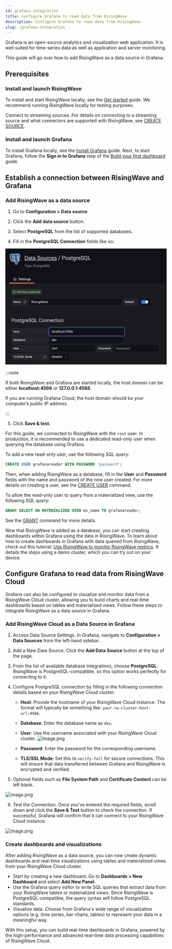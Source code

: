```yaml
---
id: grafana-integration
title: Configure Grafana to read data from RisingWave
description: Configure Grafana to read data from RisingWave
slug: /grafana-integration
---
```


Grafana is an open-source analytics and visualization web application. It is well suited for time-series data as well as application and server monitoring.

This guide will go over how to add RisingWave as a data source in Grafana.

## Prerequisites

### Install and launch RisingWave

To install and start RisingWave locally, see the [Get started](/get-started.md) guide. We recommend running RisingWave locally for testing purposes.

Connect to streaming sources. For details on connecting to a streaming source and what connectors are supported with RisingWave, see [CREATE SOURCE](/sql/commands/sql-create-source.md).

### Install and launch Grafana

To install Grafana locally, see the [Install Grafana](https://grafana.com/docs/grafana/latest/setup-grafana/installation/) guide. Next, to start Grafana, follow the **Sign in to Grafana** step of the [Build your first dashboard](https://grafana.com/docs/grafana/latest/getting-started/build-first-dashboard/) guide.

## Establish a connection between RisingWave and Grafana

### Add RisingWave as a data source

1. Go to **Configuration > Data source**.

2. Click the **Add data source** button.

3. Select **PostgreSQL** from the list of supported databases.

4. Fill in the **PostgreSQL Connection** fields like so:

  ![Connect to RW database in Grafana](../images/grafana-integration.png)

  :::note

  If both RisingWave and Grafana are started locally, the host domain can be either **localhost:4566** or **127.0.0.1:4566**.

  If you are running Grafana Cloud, the host domain should be your computer’s public IP address.

  :::

5. Click **Save & test**.

For this guide, we connected to RisingWave with the `root` user. In production, it is recommended to use a dedicated read-only user when querying the database using Grafana.

To add a new read-only user, use the following SQL query:

```sql
CREATE USER grafanareader WITH PASSWORD 'password';
```

Then, when adding RisingWave as a database, fill in the **User** and **Password** fields with the name and password of the new user created. For more details on creating a user, see the [CREATE USER](/sql/commands/sql-create-user.md) command.

To allow the read-only user to query from a materialized view, use the following SQL query:

```sql
GRANT SELECT ON MATERIALIZED VIEW mv_name TO grafanareader;
```

See the [GRANT](/sql/commands/sql-grant.md) command for more details.

Now that RisingWave is added as a database, you can start creating dashboards within Grafana using the data in RisingWave. To learn about how to create dashboards in Grafana with data queried from RisingWave, check out this tutorial: [Use RisingWave to monitor RisingWave metrics](/tutorials/monitor-rw-metrics.md). It details the steps using a demo cluster, which you can try out on your device.

## Configure Grafana to read data from RisingWave Cloud

Grafana can also be configured to visualize and monitor data from a RisingWave Cloud cluster, allowing you to build charts and real-time dashboards based on tables and materialized views. Follow these steps to integrate RisingWave as a data source in Grafana.

### Add RisingWave Cloud as a Data Source in Grafana

1. Access Data Source Settings. In Grafana, navigate to **Configuration > Data Sources** from the left-hand sidebar.
2. Add a New Data Source. Click the **Add Data Source** button at the top of the page.
3. From the list of available database integrations, choose **PostgreSQL**. RisingWave is PostgreSQL-compatible, so this option works perfectly for connecting to it.
4. Configure PostgreSQL connection by filling in the following connection details based on your RisingWave Cloud cluster:

    - **Host**: Provide the hostname of your RisingWave Cloud instance. The format will typically be something like: `your-rw-cluster-host-url:4566`.
    - **Database**: Enter the database name as `dev`.
    - **User**: Use the username associated with your RisingWave Cloud cluster.
    ![image.png](https://github.com/user-attachments/assets/43cb4539-9456-4b55-bcfa-0def9983aaf2)

    - **Password**: Enter the password for the corresponding username.
    - **TLS/SSL Mode**: Set this to `verify-full` for secure connections. This will ensure that data transferred between Grafana and RisingWave is encrypted and verified.
5. Optional fields such as **File System Path** and **Certificate Content** can be left blank.

![image.png](https://github.com/user-attachments/assets/208b401f-255f-4aca-ac2d-18d1f5fa1581)

6. Test the Connection. Once you’ve entered the required fields, scroll down and click the **Save & Test** button to check the connection. If successful, Grafana will confirm that it can connect to your RisingWave Cloud instance.

![image.png](https://github.com/user-attachments/assets/ea131b9b-9e00-4e12-963e-432c597bf7ed)


### Create dashboards and visualizations

After adding RisingWave as a data source, you can now create dynamic dashboards and real-time visualizations using tables and materialized views from your RisingWave Cloud cluster.

- Start by creating a new dashboard. Go to **Dashboards > New Dashboard** and select **Add New Panel**.
- Use the Grafana query editor to write SQL queries that extract data from your RisingWave tables or materialized views. Since RisingWave is PostgreSQL-compatible, the query syntax will follow PostgreSQL standards.
- Visualize data. Choose from Grafana's wide range of visualization options (e.g. time series, bar charts, tables) to represent your data in a meaningful way.

With this setup, you can build real-time dashboards in Grafana, powered by the high-performance and advanced real-time data processing capabilities of RisingWave Cloud.
